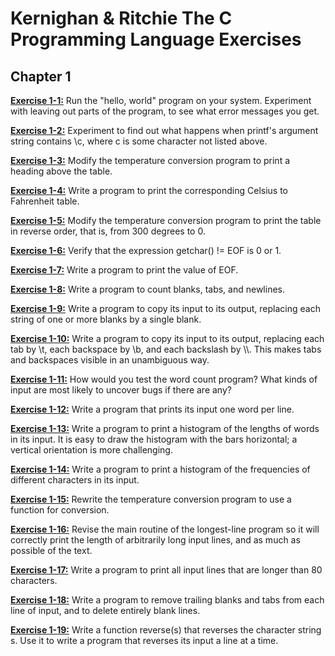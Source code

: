 # Kernighan & Ritchie The C Programming Language Exercises

## Chapter 1

[**Exercise 1-1:**](exercise_01_01.c) Run the "hello, world" program on your system. Experiment with
leaving out parts of the program, to see what error messages you get.

[**Exercise 1-2:**](exercise_01_02.c) Experiment to find out what happens when printf's argument string
contains \c, where c is some character not listed above.

[**Exercise 1-3:**](exercise_01_03.c) Modify the temperature conversion program to print a heading
above the table.

[**Exercise 1-4:**](exercise_01_04.c) Write a program to print the corresponding Celsius to Fahrenheit
table.

[**Exercise 1-5:**](exercise_01_05.c) Modify the temperature conversion program to print the table in
reverse order, that is, from 300 degrees to 0.

[**Exercise 1-6:**](exercise_01_06.c) Verify that the expression getchar() != EOF is 0 or 1.

[**Exercise 1-7:**](exercise_01_07.c) Write a program to print the value of EOF.

[**Exercise 1-8:**](exercise_01_08.c) Write a program to count blanks, tabs, and newlines.

[**Exercise 1-9:**](exercise_01_09.c) Write a program to copy its input to its output, replacing each
string of one or more blanks by a single blank.

[**Exercise 1-10:**](exercise_01_10.c) Write a program to copy its input to its output, replacing each
tab by \t, each backspace by \b, and each backslash by \\\\. This makes tabs and
backspaces visible in an unambiguous way.

[**Exercise 1-11:**](exercise_01_11.c) How would you test the word count program? What kinds of input
are most likely to uncover bugs if there are any?

[**Exercise 1-12:**](exercise_01_12.c) Write a program that prints its input one word per line.

[**Exercise 1-13:**](exercise_01_13.c) Write a program to print a histogram of the lengths of words in
its input. It is easy to draw the histogram with the bars horizontal; a
vertical orientation is more challenging.

[**Exercise 1-14:**](exercise_01_14.c) Write a program to print a histogram of the frequencies of
different characters in its input.

[**Exercise 1-15:**](exercise_01_15.c) Rewrite the temperature conversion program to use a function for
conversion.

[**Exercise 1-16:**](exercise_01_16.c) Revise the main routine of the longest-line program so it
will correctly print the length of arbitrarily long input lines, and as much as
possible of the text.

[**Exercise 1-17:**](exercise_01_17.c) Write a program to print all input lines that are longer
than 80 characters.

[**Exercise 1-18:**](exercise_01_18.c) Write a program to remove trailing blanks and tabs from each
line of input, and to delete entirely blank lines.

[**Exercise 1-19:**](exercise_01_19.c) Write a function reverse(s) that reverses the character
string s. Use it to write a program that reverses its input a line at a time.
